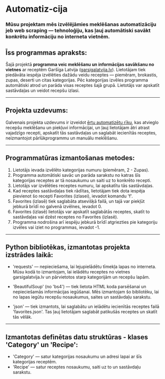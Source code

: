 # Automatiz-cija

### Mūsu projektam mēs izvēlējāmies meklēšanas automatizāciju jeb **web scraping** — tehnoloģiju, kas ļauj automātiski savākt konkrētu informāciju no interneta vietnēm.

## Īss programmas apraksts:

Šajā projektā **programma veic meklēšanu un informācijas savākšanu no vietnes** ar receptēm Garšīga Latvija (<ins>garsigalatvija.lv</ins>).
Lietotājam tiek piedāvāta iespēja izvēlēties dažādu veidu receptes — piemēram, brokastis, zupas, deserti un citas kategorijas.
Pēc kategorijas izvēles programma automātiski atrod un parāda visas receptes šajā grupā.
Lietotājs var apskatīt sastāvdaļas un veidot recepšu izlasi.

---

## Projekta uzdevums:

Galvenais projekta uzdevums ir izveidot <ins>ērtu automatizētu rīku</ins>,
kas atvieglo recepšu meklēšanu un piekļuvi informācijai,
un ļauj lietotājam ātri atrast vajadzīgo recepti,
apskatīt tās sastāvdaļas
un saglabāt iecienītās receptes,
neizmantojot pārlūkprogrammu un manuālu meklēšanu.

---

## Programmatūras izmantošanas metodes:

1. Lietotājs ievada izvēlēto kategorijas numuru (piemēram, 2 - Zupas).
2. Programma automātiski savāc un parāda sarakstu no katras šīs kategorijas receptes ar tā nosaukumu un saiti uz to konkrēto recepti.
3. Lietotājs var izvēlēties receptes numuru, lai apskatītu tās sastāvdaļas.
4. Kad receptes sastāvdaļas tiek rādītas, lietotājam tiek dota iespēja pievienot šo recepti Favorites (izlasei), ievadot komandu 'f'.
5. Favorites (izlasē) tiek saglabāta atsevišķā failā, un tajā var piekļūt jebkurā brīdī no galvenā izvēlnes, ievadot 0.
6. Favorites (izlasē) lietotājs var apskatīt saglabātās receptes, skatīt to sastāvdaļas vai dzēst receptes no Favorites (izlasē).
7. Programma nodrošina arī iespēju jebkurā brīdī atgriezties pie kategoriju izvēles vai iziet no programmas, ievadot -1.

---

## Python bibliotēkas, izmantotas projekta izstrādes laikā:

* 'requests' — nepieciešama, lai lejupielādētu tīmekļa lapas no interneta.
  Mūsu kodā to izmantojam, lai ielādētu receptes no vietnes garsigalatvija.lv un pārvietotos starp kategorijām un recepšu lapām.

* 'BeautifulSoup' (no 'bs4') — tiek lietota HTML koda parsēšanai un nepieciešamās informācijas iegūšanai.
  Mēs izmantojam šo bibliotēku, lai no lapas iegūtu recepšu nosaukumus, saites un sastāvdaļu sarakstu.

* 'json' — tiek izmantots, lai saglabātu un ielādētu iecienītās receptes failā 'favorites.json'.
  Tas ļauj lietotājam saglabāt patikušās receptes un skatīt tās vēlāk.

---

## Izmantotas definētas datu struktūras - klases 'Category' un 'Recipe':

* 'Category' — satur kategorijas nosaukumu un adresi lapai ar šīs kategorijas receptēm.
* 'Recipe' — satur receptes nosaukumu, saiti uz to un sastāvdaļu sarakstu.
